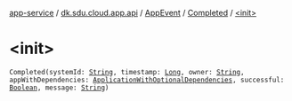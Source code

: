 [app-service](../../../index.md) / [dk.sdu.cloud.app.api](../../index.md) / [AppEvent](../index.md) / [Completed](index.md) / [&lt;init&gt;](./-init-.md)

# &lt;init&gt;

`Completed(systemId: `[`String`](https://kotlinlang.org/api/latest/jvm/stdlib/kotlin/-string/index.html)`, timestamp: `[`Long`](https://kotlinlang.org/api/latest/jvm/stdlib/kotlin/-long/index.html)`, owner: `[`String`](https://kotlinlang.org/api/latest/jvm/stdlib/kotlin/-string/index.html)`, appWithDependencies: `[`ApplicationWithOptionalDependencies`](../../-application-with-optional-dependencies/index.md)`, successful: `[`Boolean`](https://kotlinlang.org/api/latest/jvm/stdlib/kotlin/-boolean/index.html)`, message: `[`String`](https://kotlinlang.org/api/latest/jvm/stdlib/kotlin/-string/index.html)`)`